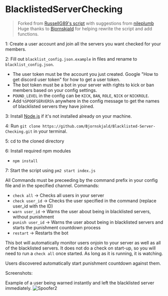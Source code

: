 # BlacklistedServerChecking

> Forked from [RussellG89's script](https://github.com/RussellG89/Blacklisted-Server-Checking) with suggestions from [nileplumb](https://github.com/nileplumb) Huge thanks to [Bjornskjald](https://github.com/Bjornskjald) for helping rewrite the script and add functions.

1: Create a user account and join all the servers you want checked for your members.

2: Fill out `blacklist_config.json.example` in files and rename to `blacklist_config.json`. 
- The user token must be the account you just created. Google "How to get discord user token" for how to get a user token.
- The bot token must be a bot in your server with rights to kick or ban members based on your config settings. 
- `POUND_LEVEL` in the config can be `KICK`, `BAN`, `ROLE`, `NICK` or `NICKROLE`.
- Add `%SPOOFSERVERS%` anywhere in the config message to get the names of blacklisted servers they have joined.

3: Install [Node.js](https://nodejs.org/) if it's not installed already on your machine. 

4: Run `git clone https://github.com/Bjornskjald/Blacklisted-Server-Checking.git` in your terminal.

5: cd to the cloned directory

6: Install required npm modules
  - `npm install`

7: Start the script using `pm2 start index.js`

All Commands must be preceeding by the command prefix in your config file and in the specified channel.
Commands: 
- `check all` -> Checks all users in your server
- `check user_id` -> Checks the user specified in the command (replace user_id with the ID)
- `warn user_id` -> Warns the user about being in blacklisted servers, without punishment
- `punish user_id` -> Warns the user about being in blacklisted servers and starts the punishment countdown process
- `restart` -> Restarts the bot

This bot will automatically monitor users onjoin to your server as well as all of the blacklisted servers. It does not do a check on start-up, so you will need to run a `check all` once started. As long as it is running, it is watching.

Users discovered automatically start punishment countdown against them.

Screenshots:

Example of a user being warned instantly and left the blacklisted server immediately.
![Spoofer2](/files/Photo2.png)
